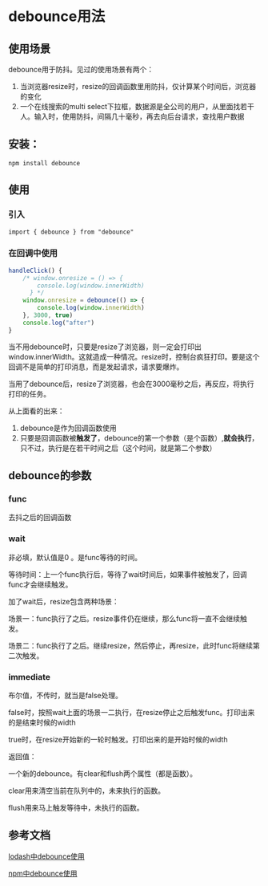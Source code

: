 # debounce用法

## 使用场景

debounce用于防抖。见过的使用场景有两个：

1. 当浏览器resize时，resize的回调函数里用防抖，仅计算某个时间后，浏览器的变化
2. 一个在线搜索的multi select下拉框，数据源是全公司的用户，从里面找若干人。输入时，使用防抖，间隔几十毫秒，再去向后台请求，查找用户数据

## 安装：

`npm install debounce`

## 使用

### 引入  

`import { debounce } from "debounce"`

### 在回调中使用

```js
handleClick() {
    /* window.onresize = () => {
        console.log(window.innerWidth)
      } */
    window.onresize = debounce(() => {
        console.log(window.innerWidth)
    }, 3000, true)
    console.log("after")
}
```

当不用debounce时，只要是resize了浏览器，则一定会打印出 window.innerWidth。这就造成一种情况。resize时，控制台疯狂打印。要是这个回调不是简单的打印消息，而是发起请求，请求要爆炸。

当用了debounce后，resize了浏览器，也会在3000毫秒之后，再反应，将执行打印的任务。

从上面看的出来：

1. debounce是作为回调函数使用
2. 只要是回调函数被**触发了**，debounce的第一个参数（是个函数）,**就会执行**，只不过，执行是在若干时间之后（这个时间，就是第二个参数）

## debounce的参数

### func

去抖之后的回调函数

### wait

非必填，默认值是0 。是func等待的时间。

等待时间：上一个func执行后，等待了wait时间后，如果事件被触发了，回调func才会继续触发。

加了wait后，resize包含两种场景：

场景一：func执行了之后。resize事件仍在继续，那么func将一直不会继续触发。

场景二：func执行了之后。继续resize，然后停止，再resize，此时func将继续第二次触发。

### immediate

布尔值，不传时，就当是false处理。

false时，按照wait上面的场景一二执行，在resize停止之后触发func。打印出来的是结束时候的width

true时，在resize开始新的一轮时触发。打印出来的是开始时候的width

返回值：

一个新的debounce。有clear和flush两个属性（都是函数）。

clear用来清空当前在队列中的，未来执行的函数。

flush用来马上触发等待中，未执行的函数。

## 参考文档

[lodash中debounce使用](https://lodash.com/docs/4.17.15#debounce)

[npm中debounce使用](https://www.npmjs.com/package/debounce)